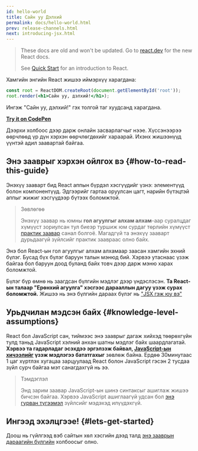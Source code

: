 ```yaml
---
id: hello-world
title: Сайн уу Дэлхий
permalink: docs/hello-world.html
prev: release-channels.html
next: introducing-jsx.html
---
```


<div class="scary">

>
> These docs are old and won't be updated. Go to [react.dev](https://react.dev/) for the new React docs.
> 
> See [Quick Start](https://react.dev/learn) for an introduction to React.

</div>

Хамгийн энгийн React жишээ иймэрхүү харагдана:

```jsx
const root = ReactDOM.createRoot(document.getElementById('root'));
root.render(<h1>Сайн уу, дэлхий!</h1>);
```

Ингэж "Сайн уу, дэлхий!" гэх толгой таг хуудсанд харагдана.

**[Try it on CodePen](https://codepen.io/gaearon/pen/rrpgNB?editors=1010)**

Дээрхи холбоос дээр дарж онлайн засварлагчыг нээе. Хүссэнээрээ ѳѳрчлѳѳд үр дүн хэрхэн ѳѳрчлѳгдѳхийг хараарай. Ихэнх жишээнүүд үүнтэй адил заавартай байгаа.


## Энэ зааврыг хэрхэн ойлгох вэ {#how-to-read-this-guide}

Энэхүү зааварт бид React аппын бүрдэл хэсгүүдийг үзнэ: элементүүд болон компонентүүд. Эдгээрийг гартаа оруулсан цагт, нарийн бүтэцтэй аппыг жижиг хэсгүүдээр бүтээх боломжтой.

>Зѳвлѳгѳѳ
>
>Энэхүү заавар нь юмны **гол агуулгыг алхам алхам**-аар суралцдаг хүмүүст зориулсан тул биеэр туршиж юм сурдаг тѳрлийн хүмүүст [практик заавар](/tutorial/tutorial.html) санал болгоё. Магадгүй та энэхүү зааварт дурьдаагүй зүйлсийг практик заавраас олно байх.

Энэ бол React-ын гол агуулгыг алхам алхамаар заасан хамгийн эхний бүлэг. Бусад бүх бүлэг баруун талын мэнюд бий. Хэрвээ утаснаас үзэж байгаа бол баруун доод буланд байх товч дээр дарж мэню харах боломжтой.

Бүлэг бүр ѳмнѳ нь заагдсан бүлгийн мэдлэг дээр үндэслэсэн. **Ta React-ын талаар "Ерѳнхий агуулга" хэсгээс дарааллын дагуу үзэж сурах боломжтой.** Жишээ нь энэ бүлгийн дараах бүлэг нь ["JSX гэж юу вэ"](/docs/introducing-jsx.html)

## Урьдчилан мэдсэн байх {#knowledge-level-assumptions}

React бол JavaScript сан, тиймээс энэ зааврыг дагаж хийхэд тѳѳрѳхгүйн тулд таньд JavaScript хэлний анхан шатны мэдлэг байх шаардлагатай. **Хэрвээ та гадарладаг эсэхдээ эргэлзэж байвал, [JavaScript-ын хичээлийг](https://developer.mozilla.org/en-US/docs/Web/JavaScript/A_re-introduction_to_JavaScript) үзэж мэдлэгээ бататгахыг** зѳвлѳж байна. Ердѳѳ 30минутаас 1 цаг хүртлэх хугацаа зарцуулаад React болон JavaScript гэсэн 2 тусдаа зүйл сурч байгаа мэт санагдахгүй нь ээ.

>Тэмдэглэл
>
>Энд зарим заавар JavaScript-ын шинэ синтаксыг ашиглаж жишээ бичсэн байгаа. Хэрвээ JavaScript ашиглаагүй удсан бол [энэ гурван түгээмэл](https://gist.github.com/gaearon/683e676101005de0add59e8bb345340c) зүйлсийг мэдэхэд илүүдэхгүй.

## Ингээд эхэлцгээе! {#lets-get-started}

Доош нь гүйлгээд вэб сайтын хѳл хэсгийн дээд талд [энэ зааврын дараагийн бүлгийн](/docs/introducing-jsx.html) холбоосыг олно.


